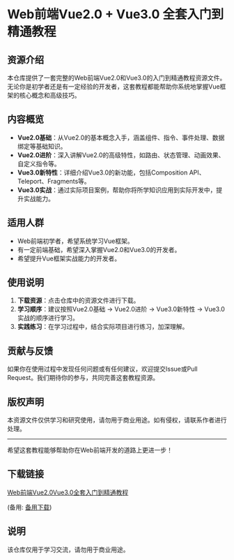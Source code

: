 # Web前端Vue2.0 + Vue3.0 全套入门到精通教程

## 资源介绍

本仓库提供了一套完整的Web前端Vue2.0和Vue3.0的入门到精通教程资源文件。无论你是初学者还是有一定经验的开发者，这套教程都能帮助你系统地掌握Vue框架的核心概念和高级技巧。

## 内容概览

- **Vue2.0基础**：从Vue2.0的基本概念入手，涵盖组件、指令、事件处理、数据绑定等基础知识。
- **Vue2.0进阶**：深入讲解Vue2.0的高级特性，如路由、状态管理、动画效果、自定义指令等。
- **Vue3.0新特性**：详细介绍Vue3.0的新功能，包括Composition API、Teleport、Fragments等。
- **Vue3.0实战**：通过实际项目案例，帮助你将所学知识应用到实际开发中，提升实战能力。

## 适用人群

- Web前端初学者，希望系统学习Vue框架。
- 有一定前端基础，希望深入掌握Vue2.0和Vue3.0的开发者。
- 希望提升Vue框架实战能力的开发者。

## 使用说明

1. **下载资源**：点击仓库中的资源文件进行下载。
2. **学习顺序**：建议按照Vue2.0基础 -> Vue2.0进阶 -> Vue3.0新特性 -> Vue3.0实战的顺序进行学习。
3. **实践练习**：在学习过程中，结合实际项目进行练习，加深理解。

## 贡献与反馈

如果你在使用过程中发现任何问题或有任何建议，欢迎提交Issue或Pull Request。我们期待你的参与，共同完善这套教程资源。

## 版权声明

本资源文件仅供学习和研究使用，请勿用于商业用途。如有侵权，请联系作者进行处理。

---

希望这套教程能够帮助你在Web前端开发的道路上更进一步！

## 下载链接
[Web前端Vue2.0Vue3.0全套入门到精通教程](https://pan.quark.cn/s/103a37435b85) 

(备用: [备用下载](https://pan.baidu.com/s/1j5wfWDTrx0pPz-v1GWa7CA?pwd=1234))

## 说明

该仓库仅用于学习交流，请勿用于商业用途。
